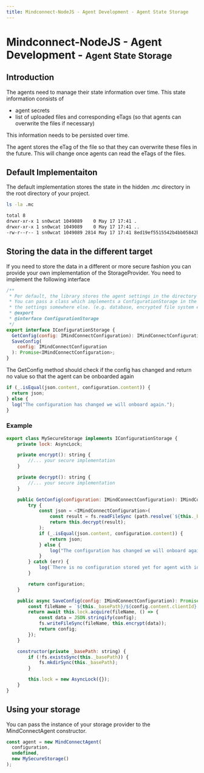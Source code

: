 ```yaml
---
title: Mindconnect-NodeJS - Agent Development - Agent State Storage
---
```


# Mindconnect-NodeJS - Agent Development - <small>Agent State Storage</small>

## Introduction

The agents need to manage their state information over time.
This state information consists of

- agent secrets
- list of uploaded files and corresponding eTags (so that agents can overwrite the files if necessary)

This information needs to be persisted over time.

<!-- prettier-ignore-start -->
<i class="fas fa-info-circle"></i>
    The agent stores the eTag of the file so that they can overwrite these files in the future.
    This will change once agents can read the eTags of the files.
<!-- prettier-ignore-end -->

## Default Implementaiton

The default implementation stores the state in the hidden .mc directory in the root directory of your project.

```bash
ls -la .mc

total 8
drwxr-xr-x 1 sn0wcat 1049089    0 May 17 17:41 .
drwxr-xr-x 1 sn0wcat 1049089    0 May 17 17:41 ..
-rw-r--r-- 1 sn0wcat 1049089 2814 May 17 17:41 8ed19ef5515542b4bb05842bfbd48f38.json
```

## Storing the data in the different target

If you need to store the data in a different or more secure fashion you can provide your own implementation of the StorageProvider. You need to implement the following interface

```javascript
/**
 * Per default, the library stores the agent settings in the directory .mc
 * You can pass a class which implements a ConfigurationStorage in the constructor if you want to store
 * the settings somewhere else. (e.g. database, encrypted file system etc)
 * @export
 * @interface ConfigurationStorage
 */
export interface IConfigurationStorage {
  GetConfig(config: IMindConnectConfiguration): IMindConnectConfiguration;
  SaveConfig(
    config: IMindConnectConfiguration
  ): Promise<IMindConnectConfiguration>;
}
```

The GetConfig method should check if the config has changed and return no value so that the agent can be onboarded again

```javascript
if (_.isEqual(json.content, configuration.content)) {
  return json;
} else {
  log("The configuration has changed we will onboard again.");
}
```

### Example

```javascript
export class MySecureStorage implements IConfigurationStorage {
    private lock: AsyncLock;

    private encrypt(): string {
        //... your secure implementation
    }

    private decrypt(): string {
        //... your secure implementation
    }

    public GetConfig(configuration: IMindConnectConfiguration): IMindConnectConfiguration {
        try {
            const json = <IMindConnectConfiguration>(
                const result = fs.readFileSync (path.resolve(`${this._basePath}/${configuration.content.clientId}.bin`));
                return this.decrypt(result);
            );
            if (_.isEqual(json.content, configuration.content)) {
                return json;
            } else {
                log("The configuration has changed we will onboard again.");
            }
        } catch (err) {
            log(`There is no configuration stored yet for agent with id ${configuration.content.clientId}`);
        }

        return configuration;
    }

    public async SaveConfig(config: IMindConnectConfiguration): Promise<IMindConnectConfiguration> {
        const fileName = `${this._basePath}/${config.content.clientId}.bin`;
        return await this.lock.acquire(fileName, () => {
            const data = JSON.stringify(config);
            fs.writeFileSync(fileName, this.encrypt(data));
            return config;
        });
    }

    constructor(private _basePath: string) {
        if (!fs.existsSync(this._basePath)) {
            fs.mkdirSync(this._basePath);
        }

        this.lock = new AsyncLock({});
    }
}

```

## Using your storage

You can pass the instance of your storage provider to the MindConnectAgent constructor.

```javascript
const agent = new MindConnectAgent(
  configuration,
  undefined,
  new MySecureStorage()
);
```
